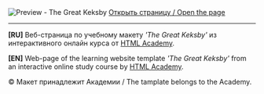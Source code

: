 <!DOCTYPE HTML>
<html>
  <head>
    <meta charset="utf-8">
  </head>
  <body>
    <div class="page-header">
      <img src="https://github.com/bekirkhan/angar13/blob/master/img/keksby_shop.png" alt="Preview - The Great Keksby">
      <a class="btn" href="https://bekirkhan.github.io/keksby_shop/" title="The Great Keksby" >Открыть страницу / Open the page</a>
    </div>
    <hr>
    <div class="russian">
      <p><b>[RU]</b> Веб-страница по учебному макету <i>'The Great Keksby'</i> из интерактивного онлайн курса от <a href="https://htmlacademy.ru/" target="_blank">HTML Academy</a>.</p>
    </div>    
    <div class="english">
      <p><b>[EN]</b> Web-page of the learning website template <i>'The Great Keksby'</i> from an interactive online study course by <a href="https://htmlacademy.ru/" target="_blank">HTML Academy</a>.</p>      
    </div>
    <p>&copy; Макет принадлежит Академии / The tamplate belongs to the Academy.</p>
  </body>	
</html>
